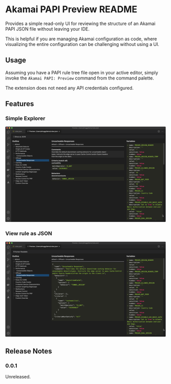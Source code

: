 # Akamai PAPI Preview README

Provides a simple read-only UI for reviewing the structure of an Akamai PAPI JSON file without leaving your IDE.

This is helpful if you are managing Akamai configuration as code, where visualizing the entire configuration can be
challenging without using a UI.

## Usage

Assuming you have a PAPI rule tree file open in your active editor, simply invoke the `Akamai PAPI: Preview` command
from the command palette.

The extension does not need any API credentials configured.

## Features

### Simple Explorer

![](https://raw.githubusercontent.com/akamai-contrib/vscode-akamai-papi-preview/main/images/human.png)

### View rule as JSON

![](https://raw.githubusercontent.com/akamai-contrib/vscode-akamai-papi-preview/main/images/json.png)

## Release Notes

### 0.0.1

Unreleased.
